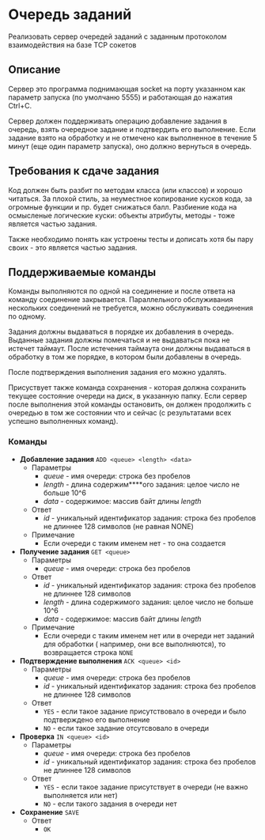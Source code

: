 Очередь заданий
=========

Реализовать сервер очередей заданий с заданным протоколом взаимодействия на базе TCP сокетов

Описание
-------

Сервер это программа поднимающая socket на порту указанном как параметр запуска (по умолчаню 5555) и работающая до нажатия Ctrl+C.

Сервер должен поддерживать операцию добавление задания в очередь, взять очередное задание и подтвердить его выполнение. Если задание взято на обработку и не отмечено как выполненное в течение 5 минут (еще один параметр запуска), оно должно вернуться в очередь.


Требования к сдаче задания
-------
Код должен быть разбит по методам класса (или классов) и хорошо читаться. За плохой стиль, за неуместное копирование кусков кода, за огромные функции и пр. будет снижаться балл. Разбиение кода на осмысленые логические куски: объекты атрибуты, методы - тоже является частью задания.

Также необходимо понять как устроены тесты и дописать хотя бы пару своих - это является частью задания.


Поддерживаемые команды
-------

Команды выполняются по одной на соединение и после ответа на команду соединение закрывается. Параллельного обслуживания нескольких соединений не требуется, можно обслуживать соединения по одному.

Задания должны выдаваться в порядке их добавления в очередь. Выданные задания должны помечаться и не выдаваться пока не истечет таймаут. После истечения таймаута они должны выдаваться в обработку в том же порядке, в котором были добавлены в очередь.

После подтверждения выполнения задания его можно удалять.

Присуствует также команда сохранения - которая должна сохранить текущее состояние очереди на диск, в указанную папку. Если сервер после выполнения этой команды остановить, он должен продолжить с очередью в том же состоянии что и сейчас (с результатами всех успешно выполненных команд).

### Команды

* __Добавление задания__ `ADD <queue> <length> <data>`
    - Параметры
        - _queue_ - имя очереди: строка без пробелов
        - _length_ - длина содержим****ого задания: целое число не больше 10^6
        - _data_ - содержимое: массив байт длины _length_
    - Ответ
        - _id_ - уникальный идентификатор задания: строка без пробелов не длиннее 128 символов (не равная NONE)
    - Примечание
        - Если очереди с таким именем нет - то она создается
* __Получение задания__ `GET <queue>`
    - Параметры
        - _queue_ - имя очереди: строка без пробелов
    - Ответ
        - _id_ - уникальный идентификатор задания: строка без пробелов не длиннее 128 символов
        - _length_ - длина содержимого задания: целое число не больше 10^6
        - _data_ - содержимое: массив байт длины _length_
    - Примечание
        - Если очереди с таким именем нет или в очереди нет заданий для обработки ( например, они все выполняются), то возвращается строка `NONE`
* __Подтверждение выполнения__ `ACK <queue> <id>`
    - Параметры
        - _queue_ - имя очереди: строка без пробелов
        - _id_ - уникальный идентификатор задания: строка без пробелов не длиннее 128 символов
    - Ответ
        - `YES` - если такое задание присутствовало в очереди и было подтверждено его выполнение
        - `NO` - если такое задание отсутсвовало в очереди
* __Проверка__ `IN <queue> <id>`
    - Параметры
        - _queue_ - имя очереди: строка без пробелов
        - _id_ - уникальный идентификатор задания: строка без пробелов не длиннее 128 символов
    - Ответ
        - `YES` - если такое задание присутствует в очереди (не важно выполняется или нет)
        - `NO` - если такого задания в очереди нет
* __Сохранение__ `SAVE`
    - Ответ
        - `OK`
